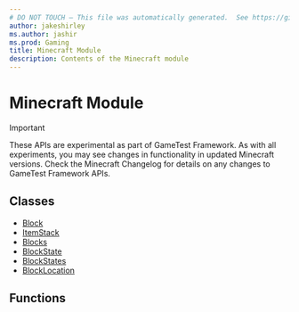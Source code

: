 ```yaml
---
# DO NOT TOUCH — This file was automatically generated.  See https://github.com/Mojang/MinecraftScriptingApiDocsGenerator to modify descriptions, examples, etc.
author: jakeshirley
ms.author: jashir
ms.prod: Gaming
title: Minecraft Module
description: Contents of the Minecraft module
---
```

# Minecraft Module

>[!IMPORTANT]
>These APIs are experimental as part of GameTest Framework. As with all experiments, you may see changes in functionality in updated Minecraft versions. Check the Minecraft Changelog for details on any changes to GameTest Framework APIs.

## Classes
- [Block](Block.md)
- [ItemStack](ItemStack.md)
- [Blocks](Blocks.md)
- [BlockState](BlockState.md)
- [BlockStates](BlockStates.md)
- [BlockLocation](BlockLocation.md)

## Functions
